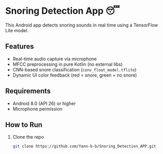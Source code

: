 # Snoring Detection App 😴

This Android app detects snoring sounds in real time using a TensorFlow Lite model.

## Features
- Real-time audio capture via microphone
- MFCC preprocessing in pure Kotlin (no external libs)
- CNN-based snore classification (`conv_float_model.tflite`)
- Dynamic UI color feedback (red = snore, green = no snore)

## Requirements
- Android 8.0 (API 26) or higher
- Microphone permission

## How to Run
1. Clone the repo
   ```bash
   git clone https://github.com/Yann-b-b/Snoring_Detection_APP.git